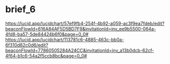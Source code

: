 # brief_6

https://lucid.app/lucidchart/57ef9fb4-254f-4b92-a059-ac3f9ea7fdeb/edit?beaconFlowId=616A84AF5D5BD7F9&invitationId=inv_ee9b5500-064a-4fd8-ba57-5de84424b6f0&page=0_0#
https://lucid.app/lucidchart/113781c6-4885-463c-bb0a-6f310d82c0d6/edit?beaconFlowId=77860505284A24CC&invitationId=inv_a13b0dcb-62cf-4f64-b1c6-54a2f5ccb8bc&page=0_0#
